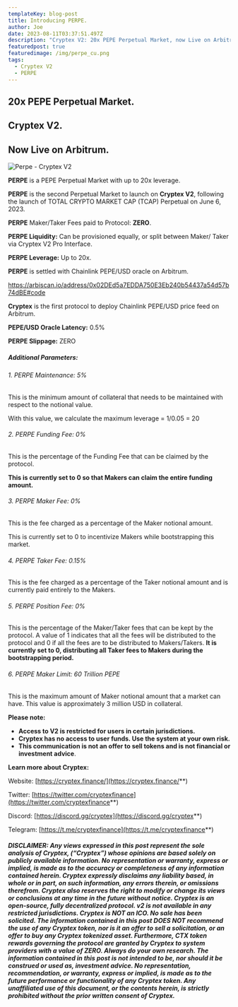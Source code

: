 ```yaml
---
templateKey: blog-post
title: Introducing PERPE.
author: Joe
date: 2023-08-11T03:37:51.497Z
description: "Cryptex V2: 20x PEPE Perpetual Market, now Live on Arbitrum."
featuredpost: true
featuredimage: /img/perpe_cu.png
tags:
  - Cryptex V2
  - PERPE
---
```

## 20x PEPE Perpetual Market.

## Cryptex V2.

## Now Live on Arbitrum.

![Perpe - Cryptex V2](/img/perpe_cu.png)

**PERPE** is a PEPE Perpetual Market with up to 20x leverage.

**PERPE** is the second Perpetual Market to launch on **Cryptex V2**, following the launch of TOTAL CRYPTO MARKET CAP (TCAP) Perpetual on June 6, 2023.

**PERPE** Maker/Taker Fees paid to Protocol: **ZERO**.

**PERPE Liquidity:** Can be provisioned equally, or split between Maker/
Taker via Cryptex V2 Pro Interface.

**PERPE Leverage:** Up to 20x.

**PERPE** is settled with Chainlink PEPE/USD oracle on Arbitrum.

<https://arbiscan.io/address/0x02DEd5a7EDDA750E3Eb240b54437a54d57b74dBE#code>

**Cryptex** is the first protocol to deploy Chainlink PEPE/USD price feed on Arbitrum.

**PEPE/USD Oracle Latency:** 0.5% 

**PERPE Slippage:** ZERO

##### **Additional Parameters**:

###### 1. PERPE Maintenance: 5%

This is the minimum amount of collateral that needs to be maintained with respect to the notional value.

With this value, we calculate the maximum leverage = 1/0.05 = 20

###### 2. PERPE Funding Fee: 0%

This is the percentage of the Funding Fee that can be claimed by the protocol.

**This is currently set to 0 so that Makers can claim the entire funding amount.**

###### 3. PERPE Maker Fee: 0%

This is the fee charged as a percentage of the Maker notional amount.

This is currently set to 0 to incentivize Makers while bootstrapping this market.

###### 4. PERPE Taker Fee: 0.15%

This is the fee charged as a percentage of the Taker notional amount and is currently paid entirely to the Makers.

###### 5. PERPE Position Fee: 0%

This is the percentage of the Maker/Taker fees that can be kept by the protocol. A value of 1 indicates that all the fees will be distributed to the protocol and 0 if all the fees are to be distributed to Makers/Takers. **It is currently set to 0, distributing all Taker fees to Makers during the bootstrapping period.**

###### 6. PERPE Maker Limit: 60 Trillion PEPE

This is the maximum amount of Maker notional amount that a market can have. This value is approximately 3 million USD in collateral.

**Please note:**

* **Access to V2 is restricted for users in certain jurisdictions.**
* **Cryptex has no access to user funds. Use the system at your own risk.**
* **This communication is not an offer to sell tokens and is not financial or investment advice**.



**Learn more about Cryptex:**

Website: [https://cryptex.finance/](https://cryptex.finance/**)

Twitter: [https://twitter.com/cryptexfinance](https://twitter.com/cryptexfinance**)

Discord: [https://discord.gg/cryptex](https://discord.gg/cryptex**)

Telegram: [https://t.me/cryptexfinance](https://t.me/cryptexfinance**)

###### **DISCLAIMER: Any views expressed in this post represent the sole analysis of Cryptex, (“Cryptex”) whose opinions are based solely on publicly available information. No representation or warranty, express or implied, is made as to the accuracy or completeness of any information contained herein. Cryptex expressly disclaims any liability based, in whole or in part, on such information, any errors therein, or omissions therefrom. Cryptex also reserves the right to modify or change its views or conclusions at any time in the future without notice. Cryptex is an open-source, fully decentralized protocol. v2 is not available in any restricted jurisdictions. Cryptex is NOT an ICO. No sale has been solicited. The information contained in this post DOES NOT recommend the use of any Cryptex token, nor is it an offer to sell a solicitation, or an offer to buy any Cryptex tokenized asset. Furthermore, CTX token rewards governing the protocol are granted by Cryptex to system providers with a value of ZERO. Always do your own research. The information contained in this post is not intended to be, nor should it be construed or used as, investment advice. No representation, recommendation, or warranty, express or implied, is made as to the future performance or functionality of any Cryptex token. Any unaffiliated use of this document, or the contents herein, is strictly prohibited without the prior written consent of Cryptex.**